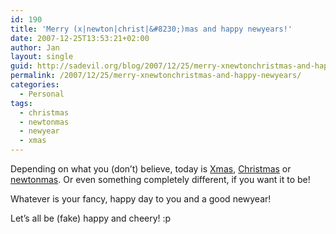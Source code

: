 ```yaml
---
id: 190
title: 'Merry (x|newton|christ|&#8230;)mas and happy newyears!'
date: 2007-12-25T13:53:21+02:00
author: Jan
layout: single
guid: http://sadevil.org/blog/2007/12/25/merry-xnewtonchristmas-and-happy-newyears/
permalink: /2007/12/25/merry-xnewtonchristmas-and-happy-newyears/
categories:
  - Personal
tags:
  - christmas
  - newtonmas
  - newyear
  - xmas
---
```

Depending on what you (don&#8217;t) believe, today is <a href="http://en.wikipedia.org/wiki/Xmas" target="_blank">Xmas</a>, <a href="http://en.wikipedia.org/wiki/Christmas" target="_blank">Christmas</a> or <a href="http://www.paeps.cx/weblog/activism/newtonmas.html" target="_blank">newtonmas</a>. Or even something completely different, if you want it to be!

Whatever is your fancy, happy day to you and a good newyear! 

Let&#8217;s all be (fake) happy and cheery! :p